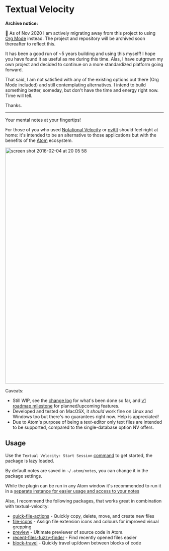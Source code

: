# Textual Velocity

**Archive notice:**

🌅  As of Nov 2020 I am actively migrating away from this project to using [Org Mode](http://orgmode.org/) instead. The project and repository will be archived soon thereafter to reflect this.

It has been a good run of ~5 years building and using this myself! I hope you have found it as useful as me during this time. Alas, I have outgrown my own project and decided to continue on a more standardized platform going forward. 

That said, I am not satisfied with any of the existing options out there (Org Mode included) and still contemplating alternatives. I intend to build something better, someday, but don't have the time and energy right now. Time will tell.

Thanks.

---

Your mental notes at your fingertips!

For those of you who used [Notational Velocity](http://notational.net/) or [nvAlt](http://brettterpstra.com/projects/nvAlt/) should feel right at home: it's intended to be an alternative to those applications but with the benefits of the [Atom](https://atom.io/) ecosystem.

<img width="748" alt="screen shot 2016-02-04 at 20 05 58" src="https://cloud.githubusercontent.com/assets/978461/12831123/f48a5964-cb92-11e5-9752-859edd2ed3a9.png">

Caveats:
 - Still WIP, see the [change log](CHANGELOG.md) for what's been done so far, and [v1 roadmap milestone](https://github.com/viddo/atom-textual-velocity/milestones) for planned/upcoming features.
 - Developed and tested on MacOSX, it _should_ work fine on Linux and Windows too but there's no guarantees right now. Help is appreciated!
 - Due to Atom's purpose of being a _text_-editor only text files are intended to be supported, compared to the single-database option NV offers.

## Usage
Use the `Textual Velocity: Start Session` [command](https://atom.io/docs/v1.4.3/getting-started-atom-basics#command-palette) to get started, the package is lazy loaded.

By default notes are saved in `~/.atom/notes`, you can change it in the package settings.

While the plugin can be run in any Atom window it's recommended to run it in a [separate instance for easier usage and access to your notes](docs/recommended-usage/README.md)

Also, I recommend the following packages, that works great in combination with textual-velocity:
- [quick-file-actions](https://atom.io/packages/quick-file-actions) - Quickly copy, delete, move, and create new files
- [file-icons](https://atom.io/packages/file-icons) - Assign file extension icons and colours for improved visual grepping
- [preview](https://atom.io/packages/preview) - Ultimate previewer of source code in Atom.
- [recent-files-fuzzy-finder](https://atom.io/packages/recent-files-fuzzy-finder) - Find recently opened files easier
- [block-travel](https://atom.io/packages/block-travel) - Quickly travel up/down between blocks of code
